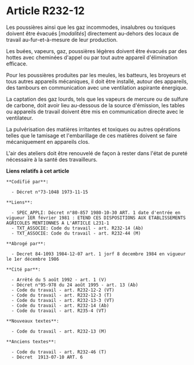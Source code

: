 # Article R232-12

Les poussières ainsi que les gaz incommodes, insalubres ou toxiques doivent être évacués [*modalités*] directement au-dehors
des locaux de travail au-fur-et-à-mesure de leur production.

Les buées, vapeurs, gaz, poussières légères doivent être évacués par des hottes avec cheminées d'appel ou par tout autre
appareil d'élimination efficace.

Pour les poussières produites par les meules, les batteurs, les broyeurs et tous autres appareils mécaniques, il doit être
installé, autour des appareils, des tambours en communication avec une ventilation aspirante énergique.

La captation des gaz lourds, tels que les vapeurs de mercure ou de sulfure de carbone, doit avoir lieu au-dessous de la
source d'émission, les tables ou appareils de travail doivent être mis en communication directe avec le ventilateur.

La pulvérisation des matières irritantes et toxiques ou autres opérations telles que le tamisage et l'embarillage de ces
matières doivent se faire mécaniquement en appareils clos.

L'air des ateliers doit être renouvelé de façon à rester dans l'état de pureté nécessaire à la santé des travailleurs.

**Liens relatifs à cet article**

	**Codifié par**:

	  - Décret n°73-1048 1973-11-15

	**Liens**:

	  - SPEC_APPLI: Décret n°80-857 1980-10-30 ART. 1 date d'entrée en vigueur 1ER février 1981 : ETEND CES DISPOSITIONS AUX ETABLISSEMENTS AGRICOLES MENTIONNES A L'ARTICLE L231-1
	  - TXT_ASSOCIE: Code du travail - art. R232-14 (Ab)
	  - TXT_ASSOCIE: Code du travail - art. R232-44 (M)

	**Abrogé par**:

	  - Decret 84-1093 1984-12-07 art. 1 jorf 8 decembre 1984 en vigueur le 1er décembre 1986

	**Cité par**:

	  - Arrêté du 5 août 1992 - art. 1 (V)
	  - Décret n°95-978 du 24 août 1995 - art. 13 (Ab)
	  - Code du travail - art. R232-12-2 (VT)
	  - Code du travail - art. R232-12-3 (T)
	  - Code du travail - art. R232-13-3 (VT)
	  - Code du travail - art. R232-14 (Ab)
	  - Code du travail - art. R235-4 (VT)

	**Nouveaux textes**:

	  - Code du travail - art. R232-13 (M)

	**Anciens textes**:

	  - Code du travail - art. R232-46 (T)
	  - Décret  1913-07-10 ART. 6
